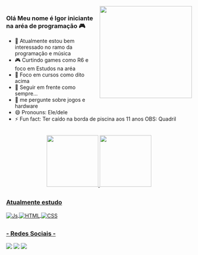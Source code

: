 <img src="https://i.giphy.com/media/xThuWu82QD3pj4wvEQ/giphy.webp" min-width="400px" max-width="250px" width="250px" align="right">

### Olá Meu nome é Igor iniciante na aréa de programação 🎮                                                                                        

<!--
**IgorcamposCODE/IgorcamposCODE** is a ✨ _special_ ✨ repository because its `README.md` (this file) appears on your GitHub profile.                 

Here are some ideas to get you started:
-->
- 🔭 Atualmente estou bem interessado no ramo da programação e música
- 🎮 Curtindo games como R6 e foco em Estudos na aréa 
- 📖 Foco em cursos como dito acima
- 🤔 Seguir em frente como sempre... 
- 💬 me pergunte sobre jogos e hardware
- 😄 Pronouns: Ele/dele
- ⚡ Fun fact: Ter caído na borda de piscina aos 11 anos OBS: Quadril 

##

<div style="display: inline_block" align="center">
  <a href="https://github.com/IgorcamposCODE">
  <img height="140em" src="https://github-readme-stats.vercel.app/api?username=IgorcamposCODE&show_icons=true&theme=monokai&include_all_commits=true&count_private=true"/>
  <img height="140em" src="https://github-readme-stats.vercel.app/api/top-langs/?username=IgorcamposCODE&layout=compact&langs_count=7&theme=monokai"/>
</div>
  
##
  
### Atualmente estudo 
  
<div style="display: inline_block">
  <img align="center" alt="Js"  src="https://img.shields.io/badge/JavaScript-F7DF1E?style=for-the-badge&logo=javascript&logoColor=black">
  <img align="center" alt="HTML"  src="https://img.shields.io/badge/HTML5-E34F26?style=for-the-badge&logo=html5&logoColor=white">
  <img align="center" alt="CSS"  src="https://img.shields.io/badge/CSS3-1572B6?style=for-the-badge&logo=css3&logoColor=white">
</div>  
  
##  
  
### - Redes Sociais -
  
  <div> 
 	<a href="https://www.twitch.tv/umnerdgeektv" target="_blank"><img src="https://img.shields.io/badge/Twitch-9146FF?style=for-the-badge&logo=twitch&logoColor=white" target="_blank"></a>
  <a href = "https://gitlab.com/IgorSilvaCODE"><img src="https://img.shields.io/badge/GitLab-330F63?style=for-the-badge&logo=gitlab&logoColor=white" target="_blank"></a>
  <a href="https://www.linkedin.com/in/igor-campos-da-silva-b80010143/" target="_blank"><img src="https://img.shields.io/badge/-LinkedIn-%230077B5?style=for-the-badge&logo=linkedin&logoColor=white" target="_blank"></a>
  </div>
  
##



